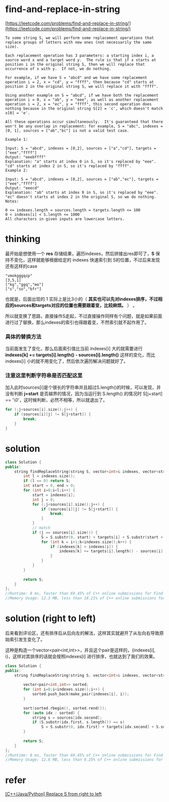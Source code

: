# find-and-replace-in-string

[https://leetcode.com/problems/find-and-replace-in-string/](https://leetcode.com/problems/find-and-replace-in-string/)

```
To some string S, we will perform some replacement operations that replace groups of letters with new ones (not necessarily the same size).

Each replacement operation has 3 parameters: a starting index i, a source word x and a target word y.  The rule is that if x starts at position i in the original string S, then we will replace that occurrence of x with y.  If not, we do nothing.

For example, if we have S = "abcd" and we have some replacement operation i = 2, x = "cd", y = "ffff", then because "cd" starts at position 2 in the original string S, we will replace it with "ffff".

Using another example on S = "abcd", if we have both the replacement operation i = 0, x = "ab", y = "eee", as well as another replacement operation i = 2, x = "ec", y = "ffff", this second operation does nothing because in the original string S[2] = 'c', which doesn't match x[0] = 'e'.

All these operations occur simultaneously.  It's guaranteed that there won't be any overlap in replacement: for example, S = "abc", indexes = [0, 1], sources = ["ab","bc"] is not a valid test case.

Example 1:

Input: S = "abcd", indexes = [0,2], sources = ["a","cd"], targets = ["eee","ffff"]
Output: "eeebffff"
Explanation: "a" starts at index 0 in S, so it's replaced by "eee".
"cd" starts at index 2 in S, so it's replaced by "ffff".
Example 2:

Input: S = "abcd", indexes = [0,2], sources = ["ab","ec"], targets = ["eee","ffff"]
Output: "eeecd"
Explanation: "ab" starts at index 0 in S, so it's replaced by "eee". 
"ec" doesn't starts at index 2 in the original S, so we do nothing.
Notes:

0 <= indexes.length = sources.length = targets.length <= 100
0 < indexes[i] < S.length <= 1000
All characters in given inputs are lowercase letters.
```

# thinking

最开始是想使用一个 **res** 存储结果，遍历indexes，然后拼接出res即可了，**S** 保持不变化，这样就能够根据给定的 indexes 快速索引到 S的位置，不过后来发现还有这样的case

```
"vmokgggqzp"
[3,5,1]
["kg","ggq","mo"]
["s","so","bfr"]
```
也就是，后面出现的 1 实际上是比3小的（ **其实也可以先对indexes排序，不过相应的sources和targets对应的位置也需要跟着变，比较麻烦。** ） 。

所以就变换了思路，直接操作S走起，不过直接操作同样有个问题，就是如果前面进行过了替换，那么indexes的索引也得跟着变，不然索引就不起作用了。

### 具体的替换方法

当前面发生了变化，那么后面索引值比当前 indexes[i] 大的就需要进行 **indexes[k] += targets[i].length() - sources[i].length()** 这样的变化，而比 indexes[i] 小的就不用变化了，然后依次遍历解决问题就好了。

### 注意这里判断字符串是否匹配这里

加入此时sources[i]是个很长的字符串并且超过S.length()的时候，可以发现，并没有判断 **j+start** 是否越界的情况，因为当运行到 S.length() 的情况时 S[j+start] == '\0'，这时候判断，必然不相等，所以就退出了。

```c++
for (;j<sources[i].size();j++) {
    if (sources[i][j] != S[j+start]) {
        break;
    }
}
```

# solution 

```c++
class Solution {
public:
    string findReplaceString(string S, vector<int>& indexes, vector<string>& sources, vector<string>& targets) {
        int l = indexes.size();
        if (l == 0) return S;
        int start = 0, end = 0;
        for (int i=0;i<l;i++) {
            start = indexes[i];
            int j = 0;
            for (;j<sources[i].size();j++) {
                if (sources[i][j] != S[j+start]) {
                    break;
                }
            }
            // match
            if (j == sources[i].size()) {
                S = S.substr(0, start) + targets[i] + S.substr(start + sources[i].length());
                for (int k = i+1;k<indexes.size();k++) {
                    if (indexes[k] > indexes[i]) {
                        indexes[k] += targets[i].length() - sources[i].length();
                    }
                }
            }
        }
        
        return S;
    }
};
//Runtime: 8 ms, faster than 69.45% of C++ online submissions for Find And Replace in String.
//Memory Usage: 12.3 MB, less than 18.21% of C++ online submissions for Find And Replace in String.
```



# solution (right to left)

后来看到评论区，还有排序后从后向左的解法，这样其实就避开了从左向右导致原始索引发生变化了。

这种是构造一个vector<pair<int,int>>，并且这个pair是这样的，{indexes[i], i}，这样对其排序的话就会按照indexes[i] 进行排序，也就达到了我们的效果。

```c++
class Solution {
public:
    string findReplaceString(string S, vector<int>& indexes, vector<string>& sources, vector<string>& targets) {
        
        vector<pair<int,int>> sorted;
        for (int i=0;i<indexes.size();i++) {
            sorted.push_back(make_pair(indexes[i], i));
        }
        
        sort(sorted.rbegin(), sorted.rend());
        for (auto idx : sorted) {
            string s = sources[idx.second];
            if (S.substr(idx.first, s.length()) == s) 
                S = S.substr(0, idx.first) + targets[idx.second] + S.substr(idx.first+s.length());
        }
        
        return S;
    }
};
//Runtime: 8 ms, faster than 69.45% of C++ online submissions for Find And Replace in String.
//Memory Usage: 12.6 MB, less than 9.25% of C++ online submissions for Find And Replace in String.
```

# refer

[[C++/Java/Python] Replace S from right to left](https://leetcode.com/problems/find-and-replace-in-string/discuss/130587/C%2B%2BJavaPython-Replace-S-from-right-to-left)